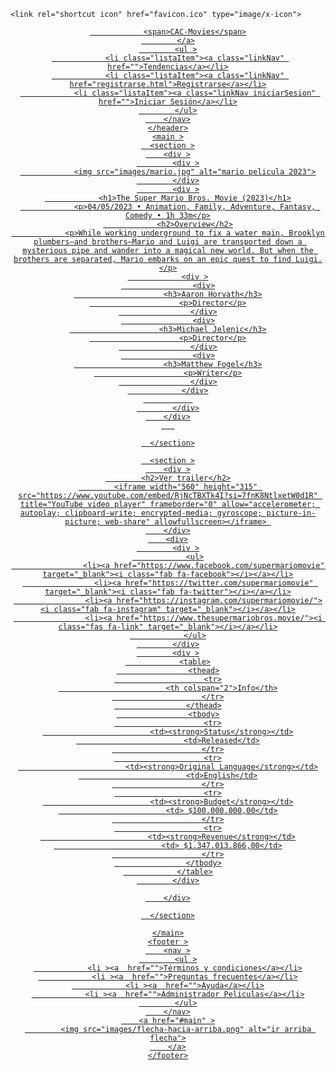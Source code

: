 
<!DOCTYPE html>
<html lang="es">
<head>
    <meta charset="UTF-8">
    <meta name="viewport" content="width=device-width, initial-scale=1.0">
    <title>Detalle | CAC-MOVIES</title>
   
    <link rel="shortcut icon" href="favicon.ico" type="image/x-icon">
</head>
<body>
    <header id="main">
        <nav >
            <a href="../index.html">
              
                <span>CAC-Movies</span>
            </a>
            <ul >
                <li class="listaItem"><a class="linkNav" href="">Tendencias</a></li>
                <li class="listaItem"><a class="linkNav" href="registrarse.html">Registrarse</a></li>
                <li class="listaItem"><a class="linkNav iniciarSesion" href="">Iniciar Sesión</a></li>
            </ul>
        </nav>
    </header>
    <main >
      <section >
        <div >
            <div >
                <img src="images/mario.jpg" alt="mario pelicula 2023">
            </div>
            <div >
                <h1>The Super Mario Bros. Movie (2023)</h1>
                <p>04/05/2023 • Animation, Family, Adventure, Fantasy, Comedy • 1h 33m</p>
                <h2>Overview</h2>
                <p>While working underground to fix a water main, Brooklyn plumbers—and brothers—Mario and Luigi are transported down a mysterious pipe and wander into a magical new world. But when the brothers are separated, Mario embarks on an epic quest to find Luigi.</p>
                <div >
                    <div>
                        <h3>Aaron Horvath</h3>
                        <p>Director</p>
                    </div>
                    <div>
                        <h3>Michael Jelenic</h3>
                        <p>Director</p>
                    </div>
                    <div>
                        <h3>Matthew Fogel</h3>
                        <p>Writer</p>
                    </div>
                </div>
               
            </div>
        </div>
       

      </section>

      <section >
        <div >
            <h2>Ver trailer</h2>
            <iframe width="560" height="315" src="https://www.youtube.com/embed/RjNcTBXTk4I?si=7fnK8NtlxetW0d1R" title="YouTube video player" frameborder="0" allow="accelerometer; autoplay; clipboard-write; encrypted-media; gyroscope; picture-in-picture; web-share" allowfullscreen></iframe> 
        </div>
        <div>
            <div >
                <ul>
                    <li><a href="https://www.facebook.com/supermariomovie" target="_blank"><i class="fab fa-facebook"></i></a></li>
                    <li><a href="https://twitter.com/supermariomovie" target="_blank"><i class="fab fa-twitter"></i></a></li>
                    <li><a href="https://instagram.com/supermariomovie/"><i class="fab fa-instagram" target="_blank"></i></a></li>
                    <li><a href="https://www.thesupermariobros.movie/"><i class="fas fa-link" target="_blank"></i></a></li>
                </ul>
            </div>
            <div >
                <table>
                    <thead>
                        <tr>
                            <th colspan="2">Info</th>
                        </tr>
                    </thead>
                    <tbody>
                        <tr>
                            <td><strong>Status</strong></td>
                            <td>Released</td>
                        </tr>
                        <tr>
                            <td><strong>Original Language</strong></td>
                            <td>English</td>
                        </tr>
                        <tr>
                            <td><strong>Budget</strong></td>
                            <td> $100.000.000,00</td>
                        </tr>
                        <tr>
                            <td><strong>Revenue</strong></td>
                            <td> $1.347.013.866,00</td>
                        </tr>
                    </tbody>
                </table>
            </div>

        </div>

      </section>

    </main>
    <footer >
        <nav >
            <ul >
                <li ><a  href="">Términos y condiciones</a></li>
                <li ><a  href="">Preguntas frecuentes</a></li>
                <li ><a  href="">Ayuda</a></li>
                <li ><a  href="">Administrador Peliculas</a></li>
            </ul>
        </nav>
        <a href="#main" >
            <img src="images/flecha-hacia-arriba.png" alt="ir arriba flecha">
        </a>
    </footer>
</body>
</html>
